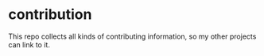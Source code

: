 # contribution

This repo collects all kinds of contributing information, so my other projects can link to it.
